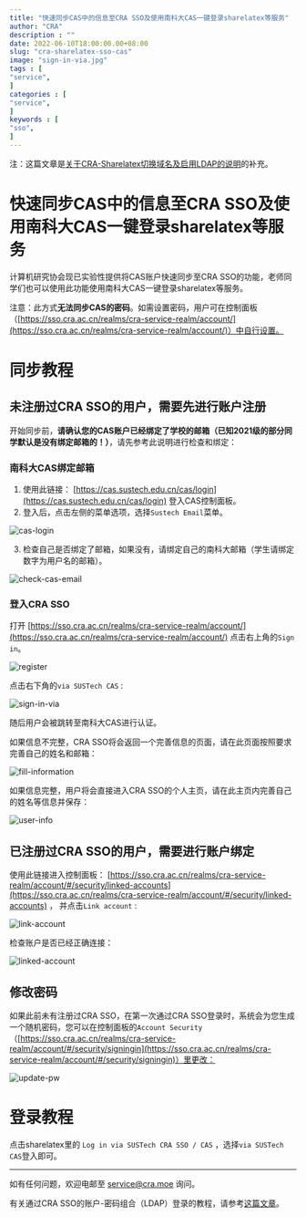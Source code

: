 ```yaml
---
title: "快速同步CAS中的信息至CRA SSO及使用南科大CAS一键登录sharelatex等服务"                         
author: "CRA"  
description : ""    
date: 2022-06-10T18:00:00.00+08:00
slug: "cra-sharelatex-sso-cas"
image: "sign-in-via.jpg"
tags : [                                    
"service",
]
categories : [                              
"service",
]
keywords : [                                
"sso",
]
---
```


注：这篇文章是[关于CRA-Sharelatex切换域名及启用LDAP的说明](https://blog.sustcra.com/p/cra-sharelatex-sso/)的补充。

# 快速同步CAS中的信息至CRA SSO及使用南科大CAS一键登录sharelatex等服务

计算机研究协会现已实验性提供将CAS账户快速同步至CRA SSO的功能，老师同学们也可以使用此功能使用南科大CAS一键登录sharelatex等服务。

注意：此方式**无法同步CAS的密码**。如需设置密码，用户可在控制面板（[https://sso.cra.ac.cn/realms/cra-service-realm/account/](https://sso.cra.ac.cn/realms/cra-service-realm/account/)）中自行设置。

# 同步教程

## 未注册过CRA SSO的用户，需要先进行账户注册

开始同步前，**请确认您的CAS账户已经绑定了学校的邮箱（已知2021级的部分同学默认是没有绑定邮箱的！）**，请先参考此说明进行检查和绑定：

### 南科大CAS绑定邮箱

1. 使用此链接： [https://cas.sustech.edu.cn/cas/login](https://cas.sustech.edu.cn/cas/login) 登入CAS控制面板。
2. 登入后，点击左侧的菜单选项，选择`Sustech Email`菜单。

![cas-login](/Users/cyf/Documents/GitHub/cra/sustcra-com/content/post/20220608-sharelatex-with-sso-oauth/cas-login.png)

3. 检查自己是否绑定了邮箱，如果没有，请绑定自己的南科大邮箱（学生请绑定数字为用户名的邮箱）。

![check-cas-email](/Users/cyf/Documents/GitHub/cra/sustcra-com/content/post/20220608-sharelatex-with-sso-oauth/check-cas-email.png)

### 登入CRA SSO

打开 [https://sso.cra.ac.cn/realms/cra-service-realm/account/](https://sso.cra.ac.cn/realms/cra-service-realm/account/) 点击右上角的`Sign in`。

![register](/Users/cyf/Documents/GitHub/cra/sustcra-com/content/post/20220608-sharelatex-with-sso-oauth/register.png)

点击右下角的`via SUSTech CAS` :

![sign-in-via](/Users/cyf/Documents/GitHub/cra/sustcra-com/content/post/20220608-sharelatex-with-sso-oauth/sign-in-via.png)

随后用户会被跳转至南科大CAS进行认证。

如果信息不完整，CRA SSO将会返回一个完善信息的页面，请在此页面按照要求完善自己的姓名和邮箱：

![fill-information](/Users/cyf/Documents/GitHub/cra/sustcra-com/content/post/20220608-sharelatex-with-sso-oauth/fill-information.png)

如果信息完整，用户将会直接进入CRA SSO的个人主页，请在此主页内完善自己的姓名等信息并保存：

![user-info](/Users/cyf/Documents/GitHub/cra/sustcra-com/content/post/20220608-sharelatex-with-sso-oauth/user-info.png)

## 已注册过CRA SSO的用户，需要进行账户绑定

使用此链接进入控制面板： [https://sso.cra.ac.cn/realms/cra-service-realm/account/#/security/linked-accounts](https://sso.cra.ac.cn/realms/cra-service-realm/account/#/security/linked-accounts) ， 并点击`Link account` :

![link-account](/Users/cyf/Documents/GitHub/cra/sustcra-com/content/post/20220608-sharelatex-with-sso-oauth/link-account.png)

检查账户是否已经正确连接：

![linked-account](/Users/cyf/Documents/GitHub/cra/sustcra-com/content/post/20220608-sharelatex-with-sso-oauth/linked-account.png)

## 修改密码

如果此前未有注册过CRA SSO，在第一次通过CRA SSO登录时，系统会为您生成一个随机密码，您可以在控制面板的`Account Security`（[https://sso.cra.ac.cn/realms/cra-service-realm/account/#/security/signingin](https://sso.cra.ac.cn/realms/cra-service-realm/account/#/security/signingin)）里更改：

![update-pw](/Users/cyf/Documents/GitHub/cra/sustcra-com/content/post/20220608-sharelatex-with-sso-oauth/update-pw.png)

# 登录教程

点击sharelatex里的 `Log in via SUSTech CRA SSO / CAS` ，选择`via SUSTech CAS`登入即可。

---

如有任何问题，欢迎电邮至 [service@cra.moe](mailto:service@cra.moe) 询问。

有关通过CRA SSO的账户-密码组合（LDAP）登录的教程，请参考[这篇文章](https://blog.sustcra.com/p/cra-sharelatex-sso/)。
